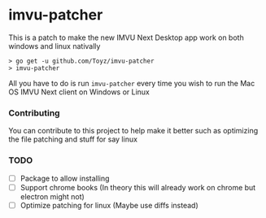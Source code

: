 # imvu-patcher
This is a patch to make the new IMVU Next Desktop app work on both windows and linux nativally

```
> go get -u github.com/Toyz/imvu-patcher
> imvu-patcher
```

All you have to do is run `imvu-patcher` every time you wish to run the Mac OS IMVU Next client on Windows or Linux

### Contributing
You can contribute to this project to help make it better such as optimizing the file patching and stuff for say linux

### TODO
- [ ] Package to allow installing
- [ ] Support chrome books (In theory this will already work on chrome but electron might not)
- [ ] Optimize patching for linux (Maybe use diffs instead) 
